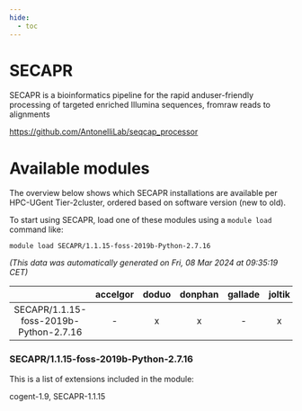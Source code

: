 ```yaml
---
hide:
  - toc
---
```


SECAPR
======


SECAPR is a bioinformatics pipeline for the rapid anduser-friendly processing of targeted enriched Illumina sequences, fromraw reads to alignments

https://github.com/AntonelliLab/seqcap_processor
# Available modules


The overview below shows which SECAPR installations are available per HPC-UGent Tier-2cluster, ordered based on software version (new to old).

To start using SECAPR, load one of these modules using a `module load` command like:

```shell
module load SECAPR/1.1.15-foss-2019b-Python-2.7.16
```

*(This data was automatically generated on Fri, 08 Mar 2024 at 09:35:19 CET)*  

| |accelgor|doduo|donphan|gallade|joltik|skitty|
| :---: | :---: | :---: | :---: | :---: | :---: | :---: |
|SECAPR/1.1.15-foss-2019b-Python-2.7.16|-|x|x|-|x|x|


### SECAPR/1.1.15-foss-2019b-Python-2.7.16

This is a list of extensions included in the module:

cogent-1.9, SECAPR-1.1.15